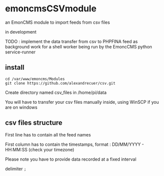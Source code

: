 # emoncmsCSVmodule
an EmonCMS module to import feeds from csv files

in development

TODO : implement the data transfer from csv to PHPFINA feed as background work for a shell worker being run by the EmoncCMS python service-runner

## install
```
cd /var/www/emoncms/Modules
git clone https://github.com/alexandrecuer/csv.git
```
Create directory named csv_files in /home/pi/data

You will have to transfer your csv files manually inside, using WinSCP if you are on windows

## csv files structure

First line has to contain all the feed names

First column has to contain the timestamps, format : DD/MM/YYYY - HH:MM:SS (check your timezone)

Please note you have to provide data recorded at a fixed interval

delimiter ``;``
